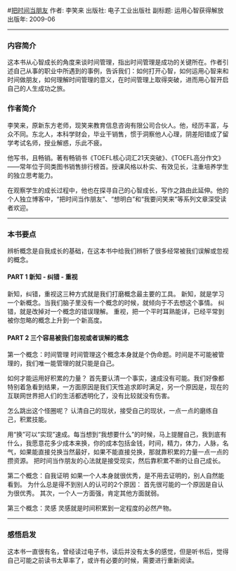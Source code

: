 #[把时间当朋友](https://book.douban.com/subject/3609132/)
作者: 李笑来
出版社: 电子工业出版社
副标题: 运用心智获得解放
出版年: 2009-06
***
### 内容简介 
这本书从心智成长的角度来谈时间管理，指出时间管理是成功的关键所在。作者引述自己从事的职业中所遇到的事例，告诉我们：如何打开心智，如何运用心智来和时间做朋友，如何理解时间管理的意义，在时间管理上取得突破，进而用心智开启自己的人生成功之旅。

### 作者简介 
李笑来，原新东方老师，现笑来教育信息咨询有限公司合伙人。他，经历丰富，与众不同。东北人，本科学财会，毕业干销售，惯于洞察他人心理，阴差阳错成了留学考试名师，授业解惑，乐此不疲。

他写书，且畅销。著有畅销书《TOEFL核心词汇21天突破》、《TOEFL高分作文》——常年位于同类图书销售排行榜首。授课风格以朴实、有效见长，注重培养学生的独立思考能力。

在观察学生的成长过程中，他也在探寻自己的心智成长，写作之路由此延伸。他的个人独立博客中，“把时间当作朋友”、“想明白”和“我要问笑来”等系列文章深受读者欢迎。

***
### 本书要点
辨析概念是自我成长的基础，在这本书中给我们辨析了很多经常被我们误解或忽视的概念。

#### PART 1 新知 - 纠错 - 重视
新知，纠错，重视这三种方式就是我们打磨概念最主要的工具。
新知，就是学习一个新概念。当我们脑子里没有一个概念的时候，就倾向于不去想这个事情。
纠错，就是改掉对一个概念的错误理解。
重视，把一个平时耳熟能详，已经平常到被你忽略的概念上升到一个新高度。

#### PART 2  三个容易被我们忽视或者误解的概念
第一个概念：时间管理
时间管理这个概念本身就是个伪命题。时间是不可能被管理的，我们唯一能管理的就只能是自己。

如何才能运用好积累的力量？
首先要认清一个事实，速成没有可能。我们好像都特别着急看到结果，一方面原因是我们天性追求即时满足，另一个原因是，现在的互联网世界把人们的生活都透明化了，没有比较就没有伤害。

怎么跳出这个怪圈呢？
认清自己的现状，接受自己的现状，一点一点的磨练自己，积累技能。

用“换”可以“实现”速成。每当想到“我想要什么”的时候，马上提醒自己，我到底有什么，我愿意花多少成本来换，你的成本包括金钱，时间，精力，体力，人脉，名气，如果能直接兑换当然最好，如果不能直接兑换，那就靠积累的力量一点一点的攒资源。
把时间当作朋友的心法就是接受现实，然后靠积累不断的让自己成长。

第二个概念：自我证明
如果一个人本身就很优秀，是不用去证明的，别人自然能看到。
为什么总是得不到别人的认可的2个原因：
首先很可能的一个原因是自认为很优秀。
其次，一个人一方面强，肯定其他方面就弱。

第三个概念：灵感
灵感就是时间积累到一定程度的必然产物。

***
### 感悟启发
这本书一直很有名，曾经读过电子书，读后并没有太多的感觉，但是听书后，觉得自己可能之前读书太草率了，或许有必要的时候，需要进行重新阅读。